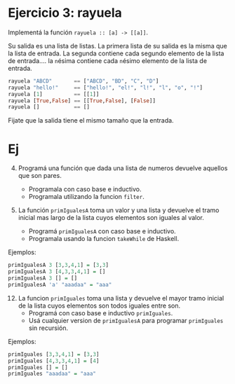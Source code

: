 # Ejercicio 3: rayuela

Implementá la función `rayuela :: [a] -> [[a]]`.

Su salida es una lista de listas. La primera lista de su salida es la
misma que la lista de entrada. La segunda contiene cada segundo elemento de la lista
de entrada.... la `n`ésima contiene cada `n`ésimo elemento de la lista de entrada.

~~~haskell
rayuela "ABCD"       == ["ABCD", "BD", "C", "D"]
rayuela "hello!"     == ["hello!", "el!", "l!", "l", "o", "!"]
rayuela [1]          == [[1]]
rayuela [True,False] == [[True,False], [False]]
rayuela []           == []
~~~

Fijate que la salida tiene el mismo tamaño que la entrada.

# Ej
4. Programá una función que dada una lista de numeros devuelve aquellos que son pares.
    * Programala con caso base e inductivo.
    * Programala utilizando la funcion `filter`.


11. La función `primIgualesA` toma un valor y una lista y devuelve el tramo inicial mas largo de
    la lista cuyos elementos son iguales al valor. 
    * Programá `primIgualesA` con caso base e inductivo.
    * Programala usando la funcion `takeWhile` de Haskell.

Ejemplos:

~~~haskell
primIgualesA 3 [3,3,4,1] = [3,3]
primIgualesA 3 [4,3,3,4,1] = []
primIgualesA 3 [] = []
primIgualesA 'a' "aaadaa" = "aaa"
~~~

12. La funcion `primIguales` toma una lista y devuelve el mayor tramo inicial de la lista
    cuyos elementos son todos iguales entre son.
    * Programá con caso base e inductivo `primIguales`.
    * Usá cualquier version de `primIgualesA` para programar `primIguales` sin recursión.

Ejemplos:

~~~haskell
primIguales [3,3,4,1] = [3,3]
primIguales [4,3,3,4,1] = [4]
primIguales [] = []
primIguales "aaadaa" = "aaa"
~~~


